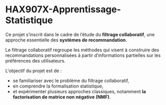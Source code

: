 # HAX907X-Apprentissage-Statistique
Ce projet s’inscrit dans le cadre de l’étude du **filtrage collaboratif**, une approche essentielle des **systèmes de recommandation**.

Le filtrage collaboratif regroupe les méthodes qui visent à construire des recommandations personnalisées à partir d’informations partielles sur les préférences des utilisateurs.

L'objectif du projet est de :
-	se familiariser avec le problème du filtrage collaboratif,
- en comprendre la formalisation statistique,
- et expérimenter plusieurs approches classiques, notamment **la factorisation de matrice non négative (NMF)**.


